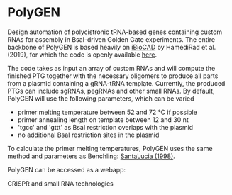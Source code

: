 # **PolyGEN**

Design automation of polycistronic tRNA-based genes containing custom RNAs for assembly in BsaI-driven Golden Gate experiments. The entire backbone of PolyGEN is based heavily on
[iBioCAD](https://ibiocad.igb.illinois.edu/) by HamediRad et al. (2019), for which the code is openly available [here](https://github.com/scottweis1/iBioCAD).

The code takes as input an array of custom RNAs and will compute the finished PTG together with the necessary oligomers to produce all parts from a plasmid containing a gRNA-tRNA template. Currently,
the produced PTGs can include sgRNAs, pegRNAs and other small RNAs. By default, PolyGEN will use the following parameters, which can be varied

- primer melting temperature between 52 and 72 °C if possible
- primer annealing length on template between 12 and 30 nt
- 'tgcc' and 'gttt' as BsaI restriction overlaps with the plasmid
- no additional BsaI restriction sites in the plasmid

To calculate the primer melting temperatures, PolyGEN uses the same method and parameters as Benchling: [SantaLucia (1998)](https://www.pnas.org/content/95/4/1460).

PolyGEN can be accessed as a webapp:

CRISPR and small RNA technologies 
